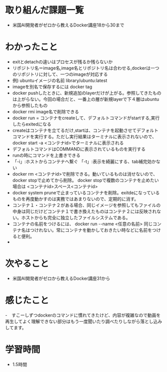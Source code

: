 # 取り組んだ課題一覧
- 米国AI開発者がゼロから教えるDocker講座18から30まで

# わかったこと
- exitとdetachの違いはプロセスが残るか残らないか
- リポジトリ名＝image名,image名とリポジトリ名は合わせる,dockerは一つのリポジトリに対して、一つのimageが対応する
- 例) ubuntuイメージの名前 library/ubuntu:latest
- imageを別名で保存するには docker tag <source> <target>
- docker pushしたときに、新規追加のlayerだけが上がる。参照してきたものは上がらない。今回の場合だと、一番上の層が新規layerで下４層はubuntuから参照したもの
- docker rmi image名で削除できる
- docker run = コンテナをcreateして、デフォルトコマンドがstartする,実行したらexitedになる
- createはコンテナを立てるだけ,startは、コンテナを起動させてデフォルトコマンドを実行する。ただし実行結果はターミナルに表示されないので、 docker start -a <コンテナid>でターミナルに表示される
- デフォルトコマンドはCOMMANDに表示されているものを実行する
- runの時にコマンドを上書きできる
- 「-i」:ホストからコンテナへ繋ぐ  「-t」:表示を綺麗にする、tab補完効かない
- docker rm <コンテナid>で削除できる。動いているものは消せないので、docker stopで止めてから削除。 docker stopで複数のコンテナを止めたい場合は <コンテナid>スペース<コンテナid>
- docker system pruneで止まっているコンテナを削除。exitdeになっているものを再度動かすのは実務ではあまりないので、定期的に消す。
- コンテナ１・コンテナ２がある場合、同じイメージを参照してもファイルの中身は同じだけどコンテナ１で書き換えたものはコンテナ２には反映されない。ホストからも完全に独立したファイルシステムである。
- コンテナの名前をつけるには、 docker run --name <任意の名前> 同じコンテナ名はつけれない。常にコンテナを動かしておきたい時などに名前をつけると便利。
- 

# 次やること
- 米国AI開発者がゼロから教えるDocker講座31から

# 感じたこと
-　すこーしずつdockerのコマンドに慣れてきたけど、内容が複雑なので動画を再生してよく理解できない部分はもう一度聞いたり調べたりしながら落とし込みしてます。

# 学習時間
- 1.5時間
